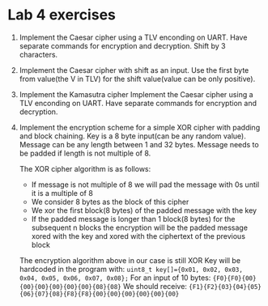 # Lab 4 exercises

1. Implement the Caesar cipher using a TLV enconding on UART. Have separate commands for encryption and decryption. Shift by 3 characters.
2. Implement the Caesar cipher with shift as an input. Use the first byte from value(the V in TLV) for the shift value(value can be only positive).
3. Implement the Kamasutra cipher Implement the Caesar cipher using a TLV enconding on UART. Have separate commands for encryption and decryption.
4. Implement the encryption scheme for a simple XOR cipher with padding and block chaining. Key is a 8 byte input(can be any random value). Message can be any length between 1 and 32 bytes. Message needs to be padded if length is not multiple of 8.

    The XOR cipher algorithm is as follows:
    * If message is not multiple of 8 we will pad the message with 0s until it is a multiple of 8
    * We consider 8 bytes as the block of this cipher
    * We xor the first block(8 bytes) of the padded message with the key
    * If the padded message is longer than 1 block(8 bytes) for the subsequent n blocks the encryption will be the padded message xored with the key and xored with the ciphertext of the previous block

    The encryption algorithm above in our case is still XOR
    Key will be hardcoded in the program with:
    `uint8_t key[]={0x01, 0x02, 0x03, 0x04, 0x05, 0x06, 0x07, 0x08};`
    For an input of 10 bytes: `{F0}{F0}{00}{00}{00}{00}{00}{00}{08}{08}`
    We should receive: `{F1}{F2}{03}{04}{05}{06}{07}{08}{F8}{F8}{00}{00}{00}{00}{00}{00}`
